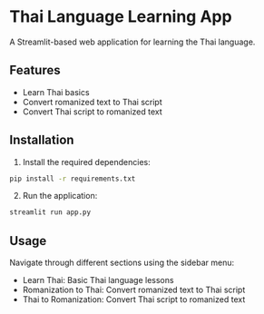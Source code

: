 # Thai Language Learning App

A Streamlit-based web application for learning the Thai language.

## Features

- Learn Thai basics
- Convert romanized text to Thai script
- Convert Thai script to romanized text

## Installation

1. Install the required dependencies:
```bash
pip install -r requirements.txt
```

2. Run the application:
```bash
streamlit run app.py
```

## Usage

Navigate through different sections using the sidebar menu:
- Learn Thai: Basic Thai language lessons
- Romanization to Thai: Convert romanized text to Thai script
- Thai to Romanization: Convert Thai script to romanized text
